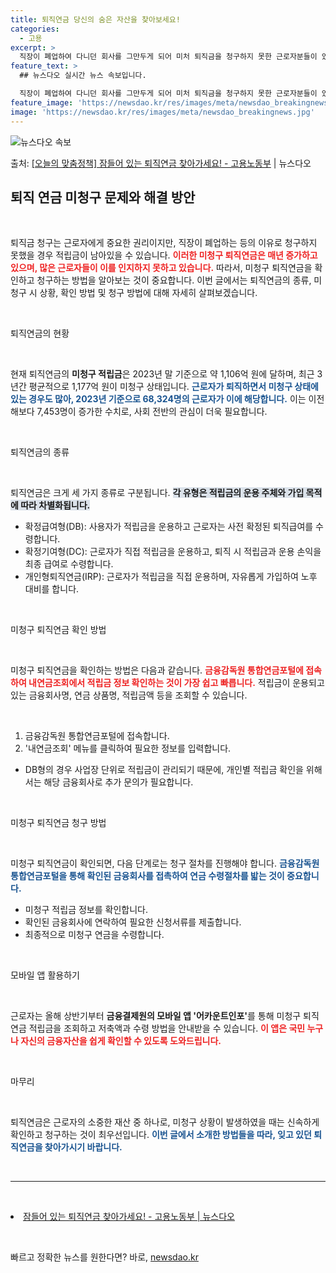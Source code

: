 ```yaml
---
title: 퇴직연금 당신의 숨은 자산을 찾아보세요!
categories:
  - 고용
excerpt: >
  직장이 폐업하여 다니던 회사를 그만두게 되어 미처 퇴직금을 청구하지 못한 근로자분들이 있으실 텐데요. 이 경…
feature_text: >
  ## 뉴스다오 실시간 뉴스 속보입니다.

  직장이 폐업하여 다니던 회사를 그만두게 되어 미처 퇴직금을 청구하지 못한 근로자분들이 있으실 텐데요. 이 경…
feature_image: 'https://newsdao.kr/res/images/meta/newsdao_breakingnews.jpg'
image: 'https://newsdao.kr/res/images/meta/newsdao_breakingnews.jpg'
---
```


![뉴스다오 속보](https://newsdao.kr/res/images/meta/newsdao_breakingnews.jpg)

<p>출처: <a href="https://newsdao.kr/3374" rel="dofollow">[오늘의 맞춤정책] 잠들어 있는 퇴직연금 찾아가세요! - 고용노동부</a> | 뉴스다오</p>

<h2 data-ke-size="size26">퇴직 연금 미청구 문제와 해결 방안</h2>

<p data-ke-size="size16">&nbsp;</p>

퇴직금 청구는 근로자에게 중요한 권리이지만, 직장이 폐업하는 등의 이유로 청구하지 못했을 경우 적립금이 남아있을 수 있습니다. <b><span style="color: #ee2323;">이러한 미청구 퇴직연금은 매년 증가하고 있으며, 많은 근로자들이 이를 인지하지 못하고 있습니다.</span></b> 따라서, 미청구 퇴직연금을 확인하고 청구하는 방법을 알아보는 것이 중요합니다. 이번 글에서는 퇴직연금의 종류, 미청구 시 상황, 확인 방법 및 청구 방법에 대해 자세히 살펴보겠습니다.

<p data-ke-size="size16">&nbsp;</p>

퇴직연금의 현황
<p data-ke-size="size16">&nbsp;</p>

현재 퇴직연금의 <b>미청구 적립금</b>은 2023년 말 기준으로 약 1,106억 원에 달하며, 최근 3년간 평균적으로 1,177억 원이 미청구 상태입니다. <b><span style="color: #1a5490;">근로자가 퇴직하면서 미청구 상태에 있는 경우도 많아, 2023년 기준으로 68,324명의 근로자가 이에 해당합니다.</span></b> 이는 이전 해보다 7,453명이 증가한 수치로, 사회 전반의 관심이 더욱 필요합니다.

<p data-ke-size="size16">&nbsp;</p>

퇴직연금의 종류
<p data-ke-size="size16">&nbsp;</p>

퇴직연금은 크게 세 가지 종류로 구분됩니다. <b><span style="background-color: #21538527;">각 유형은 적립금의 운용 주체와 가입 목적에 따라 차별화됩니다.</span></b>

<ul>
<li>확정급여형(DB): 사용자가 적립금을 운용하고 근로자는 사전 확정된 퇴직급여를 수령합니다.</li>
<li>확정기여형(DC): 근로자가 직접 적립금을 운용하고, 퇴직 시 적립금과 운용 손익을 최종 급여로 수령합니다.</li>
<li>개인형퇴직연금(IRP): 근로자가 적립금을 직접 운용하며, 자유롭게 가입하여 노후 대비를 합니다.</li>
</ul>

<p data-ke-size="size16">&nbsp;</p>

미청구 퇴직연금 확인 방법
<p data-ke-size="size16">&nbsp;</p>

미청구 퇴직연금을 확인하는 방법은 다음과 같습니다. <b><span style="color: #ee2323;">금융감독원 통합연금포털에 접속하여 내연금조회에서 적립금 정보 확인하는 것이 가장 쉽고 빠릅니다.</span></b> 적립금이 운용되고 있는 금융회사명, 연금 상품명, 적립금액 등을 조회할 수 있습니다. 

<p data-ke-size="size16">&nbsp;</p>

1. 금융감독원 통합연금포털에 접속합니다.
2. '내연금조회' 메뉴를 클릭하여 필요한 정보를 입력합니다.
* DB형의 경우 사업장 단위로 적립금이 관리되기 때문에, 개인별 적립금 확인을 위해서는 해당 금융회사로 추가 문의가 필요합니다.

<p data-ke-size="size16">&nbsp;</p>

미청구 퇴직연금 청구 방법
<p data-ke-size="size16">&nbsp;</p>

미청구 퇴직연금이 확인되면, 다음 단계로는 청구 절차를 진행해야 합니다. <b><span style="color: #1a5490;">금융감독원 통합연금포털을 통해 확인된 금융회사를 접촉하여 연금 수령절차를 밟는 것이 중요합니다.</span></b> 

<ul>
    <li>미청구 적립금 정보를 확인합니다.</li>
    <li>확인된 금융회사에 연락하여 필요한 신청서류를 제출합니다.</li>
    <li>최종적으로 미청구 연금을 수령합니다.</li>
</ul>

<p data-ke-size="size16">&nbsp;</p>

모바일 앱 활용하기
<p data-ke-size="size16">&nbsp;</p>

근로자는 올해 상반기부터 <b>금융결제원의 모바일 앱 '어카운트인포'</b>를 통해 미청구 퇴직연금 적립금을 조회하고 저축액과 수령 방법을 안내받을 수 있습니다. <b><span style="color: #ee2323;">이 앱은 국민 누구나 자신의 금융자산을 쉽게 확인할 수 있도록 도와드립니다.</span></b> 

<p data-ke-size="size16">&nbsp;</p>

마무리
<p data-ke-size="size16">&nbsp;</p>

퇴직연금은 근로자의 소중한 재산 중 하나로, 미청구 상황이 발생하였을 때는 신속하게 확인하고 청구하는 것이 최우선입니다. <b><span style="color: #1a5490;">이번 글에서 소개한 방법들을 따라, 잊고 있던 퇴직연금을 찾아가시기 바랍니다.</span></b> 

<p data-ke-size="size16">&nbsp;</p>

<hr>

<p data-ke-size="size16">&nbsp;</p>

<li><a href="https://newsdao.kr/3374">잠들어 있는 퇴직연금 찾아가세요! - 고용노동부 | 뉴스다오</a></li> 

<p data-ke-size="size16">&nbsp;</p> 

빠르고 정확한 뉴스를 원한다면? 바로, <a href="https://newsdao.kr" rel="dofollow">newsdao.kr</a>


